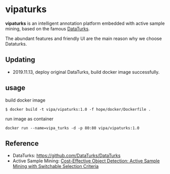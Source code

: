 # vipaturks

**vipaturks** is an intelligent annotation platform embedded with active sample mining, based on the famous [DataTurks](https://github.com/DataTurks/DataTurks).

The abundant features and friendly UI are the main reason why we choose Dataturks.


##  Updating
- 2019.11.13, deploy original DataTurks, build docker image successfully.


## usage
build docker image
```
$ docker build -t vipa/vipaturks:1.0 -f hope/docker/Dockerfile .
```
run image as container
```
docker run --name=vipa_turks -d -p 80:80 vipa/vipaturks:1.0  
```

## Reference

- DataTurks: https://github.com/DataTurks/DataTurks
- Active Sample Mining: [Cost-Effective Object Detection: Active Sample Mining with Switchable Selection Criteria](https://arxiv.org/pdf/1807.00147.pdf)
